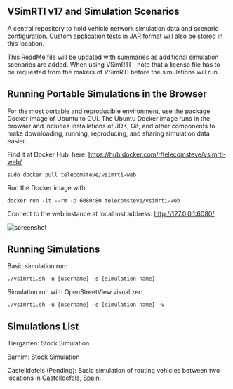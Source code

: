 VSimRTI v17 and Simulation Scenarios
------------------------------------
A central repository to hold vehicle network simulation data and scenario configuration.
Custom application tests in JAR format will also be stored in this location.

This ReadMe file will be updated with summaries as additional simulation scenarios are added.
When using VSimRTI - note that a license file has to be requested from the makers of VSimRTI before the simulations will run.


Running Portable Simulations in the Browser
-------------------------------------------

For the most portable and reproducible environment, use the package Docker image of Ubuntu to GUI.
The Ubuntu Docker image runs in the browser and includes installations of JDK, Git, and other components to make downloading, running, reproducing, and sharing simulation data easier.

Find it at Docker Hub, here: https://hub.docker.com/r/telecomsteve/vsimrti-web/
```
sudo docker pull telecomsteve/vsimrti-web
```
Run the Docker image with:
```
docker run -it --rm -p 6080:80 telecomsteve/vsimrti-web
```
Connect to the web instance at localhost address: http://127.0.0.1:6080/

![screenshot](https://raw.github.com/stevenplatt/docker-vsimrti-web/master/screenshots/vsimrti-web.jpg?v1)


Running Simulations
-------------------
Basic simulation run:
```
./vsimrti.sh -u [username] -s [simulation name]
```
Simulation run with OpenStreetView visualizer:
```
./vsimrti.sh -u [username] -s [simulation name] -v
```

Simulations List
----------------
Tiergarten:
Stock Simulation

Barnim:
Stock Simulation

Castelldefels (Pending):
Basic simulation of routing vehicles between two locations in Castelldefels, Spain.
